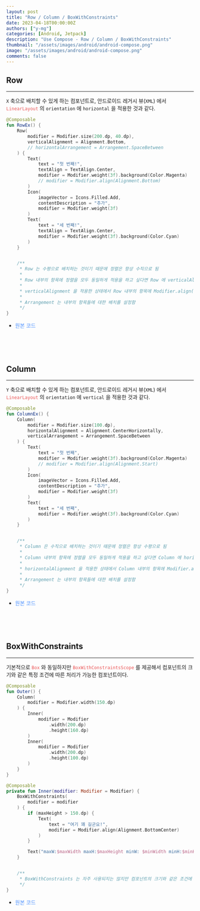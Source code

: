 ```yaml
---
layout: post
title: "Row / Column / BoxWithConstraints"
date: 2023-04-18T00:00:00Z
authors: ["y-mg"]
categories: [Android, Jetpack]
description: "Use Compose - Row / Column / BoxWithConstraints"
thumbnail: "/assets/images/android/android-compose.png"
image: "/assets/images/android/android-compose.png"
comments: false
---
```


## Row
***
`X` 축으로 배치할 수 있게 하는 컴포넌트로, 안드로이드 레거시 뷰(`XML`) 에서 <code style="color: #eb5657;">LinearLayout</code> 의 `orientation` 에 `horizontal` 을 적용한 것과 같다.
<br/>

```kotlin
@Composable
fun RowEx() {
    Row(
        modifier = Modifier.size(200.dp, 40.dp),
        verticalAlignment = Alignment.Bottom,
        // horizontalArrangement = Arrangement.SpaceBetween
    ) {
        Text(
            text = "첫 번째!",
            textAlign = TextAlign.Center,
            modifier = Modifier.weight(3f).background(Color.Magenta)
            // modifier = Modifier.align(Alignment.Bottom)
        )
        Icon(
            imageVector = Icons.Filled.Add,
            contentDescription = "추가",
            modifier = Modifier.weight(3f)
        )
        Text(
            text = "세 번째!",
            textAlign = TextAlign.Center,
            modifier = Modifier.weight(3f).background(Color.Cyan)
        )
    }


    /**
     * Row 는 수평으로 배치하는 것이기 때문에 정렬은 항상 수직으로 됨
     *
     * Row 내부의 항목에 정렬을 모두 동일하게 적용을 하고 싶다면 Row 에 verticalAlignment 을 설정하면 됨
     *
     * verticalAlignment 을 적용한 상태에서 Row 내부의 항목에 Modifier.align() 을 적용하면 개별 적용이 됨
     *
     * Arrangement 는 내부의 항목들에 대한 배치를 설정함
     */
}
```
- <span onClick="window.open(https://github.com/y-mg/compose-study/blob/main/07.%20Row/app/src/main/java/com/ymg/compose/row/MainActivity.kt');" style="cursor:pointer; color: #5495ff;">원본 코드</span>
<br/>
<br/>
<br/>



## Column
***
`Y` 축으로 배치할 수 있게 하는 컴포넌트로, 안드로이드 레거시 뷰(`XML`) 에서 <code style="color: #eb5657;">LinearLayout</code> 의 `orientation` 에 `vertical` 을 적용한 것과 같다.
<br/>

```kotlin
@Composable
fun ColumnEx() {
    Column(
        modifier = Modifier.size(100.dp),
        horizontalAlignment = Alignment.CenterHorizontally,
        verticalArrangement = Arrangement.SpaceBetween
    ) {
        Text(
            text = "첫 번째",
            modifier = Modifier.weight(3f).background(Color.Magenta)
            // modifier = Modifier.align(Alignment.Start)
        )
        Icon(
            imageVector = Icons.Filled.Add,
            contentDescription = "추가",
            modifier = Modifier.weight(3f)
        )
        Text(
            text = "세 번째",
            modifier = Modifier.weight(3f).background(Color.Cyan)
        )
    }


    /**
     * Column 은 수직으로 배치하는 것이기 때문에 정렬은 항상 수평으로 됨
     *
     * Column 내부의 항목에 정렬을 모두 동일하게 적용을 하고 싶다면 Column 에 horizontalAlignment 을 설정하면 됨
     *
     * horizontalAlignment 을 적용한 상태에서 Column 내부의 항목에 Modifier.align() 을 적용하면 개별 적용이 됨
     *
     * Arrangement 는 내부의 항목들에 대한 배치를 설정함
     */
}
```
- <span onClick="window.open('https://github.com/y-mg/compose-study/blob/main/08.%20Column/app/src/main/java/com/ymg/compose/column/MainActivity.kt');" style="cursor:pointer; color: #5495ff;">원본 코드</span>
<br/>
<br/>
<br/>



## BoxWithConstraints
***
기본적으로 <code style="color: #eb5657;">Box</code> 와 동일하지만 <code style="color: #eb5657;">BoxWithConstraintsScope</code> 를 제공해서 컴포넌트의 크기와 같은 특정 조건에 따른 처리가 가능한 컴포넌트이다.
<br/>

```kotlin
@Composable
fun Outer() {
    Column(
        modifier = Modifier.width(150.dp)
    ) {
        Inner(
            modifier = Modifier
                .width(200.dp)
                .height(160.dp)
        )
        Inner(
            modifier = Modifier
                .width(200.dp)
                .height(100.dp)
        )
    }
}

@Composable
private fun Inner(modifier: Modifier = Modifier) {
    BoxWithConstraints(
        modifier = modifier
    ) {
        if (maxHeight > 150.dp) {
            Text(
                text = "여기 꽤 길군요!",
                modifier = Modifier.align(Alignment.BottomCenter)
            )
        }

        Text("maxW:$maxWidth maxH:$maxHeight minW: $minWidth minH:$minHeight")
    }


    /**
     * BoxWithConstraints 는 자주 사용되지는 않지만 컴포넌트의 크기와 같은 조건에 따라 무언가를 처리할 때 사용됨
     */
}
```
- <span onClick="window.open('https://github.com/y-mg/compose-study/blob/main/09.%20BoxWithConstraints/app/src/main/java/com/ymg/compose/boxwithconstraints/MainActivity.kt');" style="cursor:pointer; color: #5495ff;">원본 코드</span>